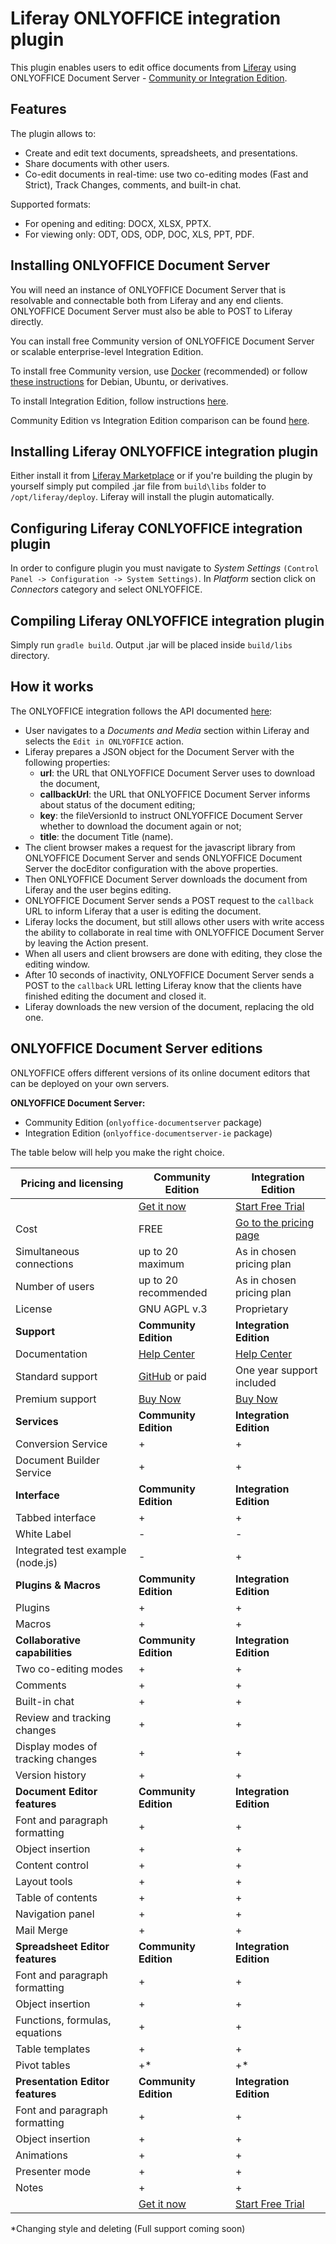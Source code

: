 # Liferay ONLYOFFICE integration plugin

This plugin enables users to edit office documents from [Liferay](https://www.liferay.com/) using ONLYOFFICE Document Server - [Community or Integration Edition](#onlyoffice-document-server-editions).

## Features

The plugin allows to:

* Create and edit text documents, spreadsheets, and presentations.
* Share documents with other users.
* Co-edit documents in real-time: use two co-editing modes (Fast and Strict), Track Changes, comments, and built-in chat.

Supported formats: 

* For opening and editing: DOCX, XLSX, PPTX.
* For viewing only: ODT, ODS, ODP, DOC, XLS, PPT, PDF.

## Installing ONLYOFFICE Document Server

You will need an instance of ONLYOFFICE Document Server that is resolvable and connectable both from Liferay and any end clients. ONLYOFFICE Document Server must also be able to POST to Liferay directly.

You can install free Community version of ONLYOFFICE Document Server or scalable enterprise-level Integration Edition.

To install free Community version, use [Docker](https://github.com/onlyoffice/Docker-DocumentServer) (recommended) or follow [these instructions](https://helpcenter.onlyoffice.com/server/linux/document/linux-installation.aspx) for Debian, Ubuntu, or derivatives.  

To install Integration Edition, follow instructions [here](https://helpcenter.onlyoffice.com/server/integration-edition/index.aspx).

Community Edition vs Integration Edition comparison can be found [here](#onlyoffice-document-server-editions).

## Installing Liferay ONLYOFFICE integration plugin

Either install it from [Liferay Marketplace](https://web.liferay.com/marketplace/-/mp/application/171169174) or if you're building the plugin by yourself simply put compiled .jar file from `build\libs` folder to `/opt/liferay/deploy`. Liferay will install the plugin automatically.

## Configuring Liferay CONLYOFFICE integration plugin

In order to configure plugin you must navigate to *System Settings* `(Control Panel -> Configuration -> System Settings)`. In *Platform* section click on *Connectors* category and select ONLYOFFICE.

## Compiling Liferay ONLYOFFICE integration plugin

Simply run `gradle build`. Output .jar will be placed inside `build/libs` directory.

## How it works

The ONLYOFFICE integration follows the API documented [here](https://api.onlyoffice.com/editors/basic):

* User navigates to a *Documents and Media* section within Liferay and selects the `Edit in ONLYOFFICE` action.
* Liferay prepares a JSON object for the Document Server with the following properties:
  * **url**: the URL that ONLYOFFICE Document Server uses to download the document,
  * **callbackUrl**: the URL that ONLYOFFICE Document Server informs about status of the document editing;
  * **key**: the fileVersionId to instruct ONLYOFFICE Document Server whether to download the document again or not;
  * **title**: the document Title (name).
* The client browser makes a request for the javascript library from ONLYOFFICE Document Server and sends ONLYOFFICE Document Server the docEditor configuration with the above properties.
* Then ONLYOFFICE Document Server downloads the document from Liferay and the user begins editing.
* ONLYOFFICE Document Server sends a POST request to the `callback` URL to inform Liferay that a user is editing the document.
* Liferay locks the document, but still allows other users with write access the ability to collaborate in real time with ONLYOFFICE Document Server by leaving the Action present.
* When all users and client browsers are done with editing, they close the editing window.
* After 10 seconds of inactivity, ONLYOFFICE Document Server sends a POST to the `callback` URL letting Liferay know that the clients have finished editing the document and closed it.
* Liferay downloads the new version of the document, replacing the old one.

## ONLYOFFICE Document Server editions 

ONLYOFFICE offers different versions of its online document editors that can be deployed on your own servers.

**ONLYOFFICE Document Server:**

* Community Edition (`onlyoffice-documentserver` package)
* Integration Edition (`onlyoffice-documentserver-ie` package)

The table below will help you make the right choice.

| Pricing and licensing | Community Edition | Integration Edition |
| ------------- | ------------- | ------------- |
| | [Get it now](https://www.onlyoffice.com/download.aspx?utm_source=github&utm_medium=cpc&utm_campaign=GitHubLiferay)  | [Start Free Trial](https://www.onlyoffice.com/connectors-request.aspx?utm_source=github&utm_medium=cpc&utm_campaign=GitHubLiferay)  |
| Cost  | FREE  | [Go to the pricing page](https://www.onlyoffice.com/integration-edition-prices.aspx?utm_source=github&utm_medium=cpc&utm_campaign=GitHubLiferay)  |
| Simultaneous connections | up to 20 maximum  | As in chosen pricing plan |
| Number of users | up to 20 recommended | As in chosen pricing plan |
| License | GNU AGPL v.3 | Proprietary |
| **Support** | **Community Edition** | **Integration Edition** | 
| Documentation | [Help Center](https://helpcenter.onlyoffice.com/server/docker/opensource/index.aspx) | [Help Center](https://helpcenter.onlyoffice.com/server/integration-edition/index.aspx) |
| Standard support | [GitHub](https://github.com/ONLYOFFICE/DocumentServer/issues) or paid | One year support included |
| Premium support | [Buy Now](https://www.onlyoffice.com/support.aspx?utm_source=github&utm_medium=cpc&utm_campaign=GitHubLiferay) | [Buy Now](https://www.onlyoffice.com/support.aspx?utm_source=github&utm_medium=cpc&utm_campaign=GitHubLiferay) |
| **Services** | **Community Edition** | **Integration Edition** | 
| Conversion Service                | + | + | 
| Document Builder Service          | + | + | 
| **Interface** | **Community Edition** | **Integration Edition** |
| Tabbed interface                       | + | + |
| White Label                            | - | - |
| Integrated test example (node.js)     | - | + |
| **Plugins & Macros** | **Community Edition** | **Integration Edition** |
| Plugins                           | + | + |
| Macros                            | + | + |
| **Collaborative capabilities** | **Community Edition** | **Integration Edition** |
| Two co-editing modes              | + | + |
| Comments                          | + | + |
| Built-in chat                     | + | + |
| Review and tracking changes       | + | + |
| Display modes of tracking changes | + | + |
| Version history                   | + | + |
| **Document Editor features** | **Community Edition** | **Integration Edition** |
| Font and paragraph formatting   | + | + |
| Object insertion                | + | + |
| Content control                 | + | + |
| Layout tools                    | + | + |
| Table of contents               | + | + |
| Navigation panel                | + | + |
| Mail Merge                      | + | + |
| **Spreadsheet Editor features** | **Community Edition** | **Integration Edition** |
| Font and paragraph formatting   | + | + |
| Object insertion                | + | + |
| Functions, formulas, equations  | + | + |
| Table templates                 | + | + |
| Pivot tables                    | +* | +* |
| **Presentation Editor features** | **Community Edition** | **Integration Edition** |
| Font and paragraph formatting   | + | + |
| Object insertion                | + | + |
| Animations                      | + | + |
| Presenter mode                  | + | + |
| Notes                           | + | + |
| | [Get it now](https://www.onlyoffice.com/download.aspx?utm_source=github&utm_medium=cpc&utm_campaign=GitHubLiferay)  | [Start Free Trial](https://www.onlyoffice.com/connectors-request.aspx?utm_source=github&utm_medium=cpc&utm_campaign=GitHubLiferay)  |

*Changing style and deleting (Full support coming soon)

